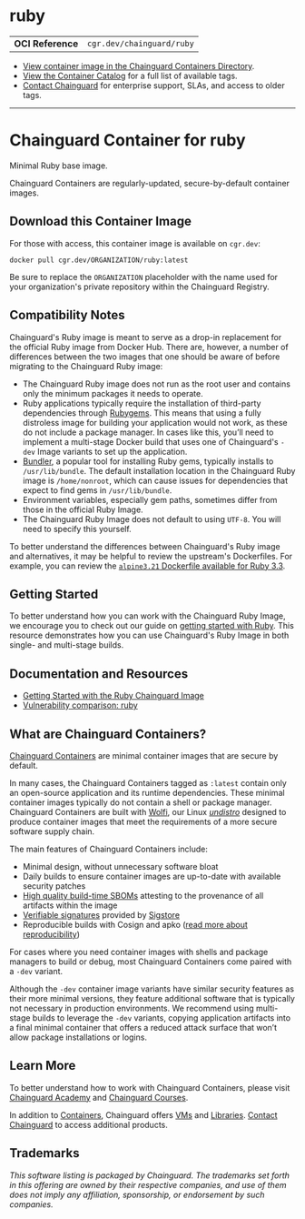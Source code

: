 <!--monopod:start-->
# ruby
| | |
| - | - |
| **OCI Reference** | `cgr.dev/chainguard/ruby` |


* [View container image in the Chainguard Containers Directory](https://images.chainguard.dev/directory/image/ruby/overview).
* [View the Container Catalog](https://console.chainguard.dev/images/catalog) for a full list of available tags.
* [Contact Chainguard](https://www.chainguard.dev/contact?utm_source=readmes) for enterprise support, SLAs, and access to older tags.

---
<!--monopod:end-->

<!--overview:start-->
# Chainguard Container for ruby

Minimal Ruby base image.

Chainguard Containers are regularly-updated, secure-by-default container images.
<!--overview:end-->

<!--getting:start-->
## Download this Container Image
For those with access, this container image is available on `cgr.dev`:

```
docker pull cgr.dev/ORGANIZATION/ruby:latest
```

Be sure to replace the `ORGANIZATION` placeholder with the name used for your organization's private repository within the Chainguard Registry.
<!--getting:end-->

<!--body:start-->
## Compatibility Notes

Chainguard's Ruby image is meant to serve as a drop-in replacement for the official Ruby image from Docker Hub. There are, however, a number of differences between the two images that one should be aware of before migrating to the Chainguard Ruby image:

* The Chainguard Ruby image does not run as the root user and contains only the minimum packages it needs to operate.
* Ruby applications typically require the installation of third-party dependencies through [Rubygems](https://rubygems.org/). This means that using a fully distroless image for building your application would not work, as these do not include a package manager. In cases like this, you’ll need to implement a multi-stage Docker build that uses one of Chainguard's `-dev` Image variants to set up the application.
* [Bundler](https://bundler.io/), a popular tool for installing Ruby gems, typically installs to `/usr/lib/bundle`. The default installation location in the Chainguard Ruby image is `/home/nonroot`, which can cause issues for dependencies that expect to find gems in `/usr/lib/bundle`.
* Environment variables, especially gem paths, sometimes differ from those in the official Ruby Image.
* The Chainguard Ruby Image does not default to using `UTF-8`. You will need to specify this yourself.

To better understand the differences between Chainguard's Ruby image and alternatives, it may be helpful to review the upstream's Dockerfiles. For example, you can review the [`alpine3.21` Dockerfile available for Ruby 3.3](https://github.com/docker-library/ruby/blob/master/3.3/alpine3.21/Dockerfile).

## Getting Started

To better understand how you can work with the Chainguard Ruby Image, we encourage you to check out our guide on [getting started with Ruby](https://edu.chainguard.dev/chainguard/chainguard-images/getting-started/getting-started-ruby/). This resource demonstrates how you can use Chainguard's Ruby Image in both single- and multi-stage builds.


## Documentation and Resources

* [Getting Started with the Ruby Chainguard Image](https://edu.chainguard.dev/chainguard/chainguard-images/getting-started/ruby/)
*  [Vulnerability comparison: ruby](https://edu.chainguard.dev/chainguard/chainguard-images/vuln-comparison/ruby/)
<!--body:end-->

## What are Chainguard Containers?

[Chainguard Containers](https://www.chainguard.dev/containers?utm_source=readmes) are minimal container images that are secure by default. 

In many cases, the Chainguard Containers tagged as `:latest` contain only an open-source application and its runtime dependencies. These minimal container images typically do not contain a shell or package manager. Chainguard Containers are built with [Wolfi](https://edu.chainguard.dev/open-source/wolfi/overview?utm_source=readmes), our Linux _[undistro](https://edu.chainguard.dev/open-source/wolfi/overview/#why-undistro)_ designed to produce container images that meet the requirements of a more secure software supply chain.

The main features of Chainguard Containers include:

* Minimal design, without unnecessary software bloat
* Daily builds to ensure container images are up-to-date with available security patches
* [High quality build-time SBOMs](https://edu.chainguard.dev/chainguard/chainguard-images/working-with-images/retrieve-image-sboms/?utm_source=readmes) attesting to the provenance of all artifacts within the image
* [Verifiable signatures](https://edu.chainguard.dev/chainguard/chainguard-images/working-with-images/retrieve-image-sboms/) provided by [Sigstore](https://edu.chainguard.dev/open-source/sigstore/cosign/an-introduction-to-cosign/?utm_source=readmes)
* Reproducible builds with Cosign and apko ([read more about reproducibility](https://www.chainguard.dev/unchained/reproducing-chainguards-reproducible-image-builds?utm_source=readmes))

For cases where you need container images with shells and package managers to build or debug, most Chainguard Containers come paired with a `-dev` variant.

Although the `-dev` container image variants have similar security features as their more minimal versions, they feature additional software that is typically not necessary in production environments. We recommend using multi-stage builds to leverage the `-dev` variants, copying application artifacts into a final minimal container that offers a reduced attack surface that won’t allow package installations or logins.

## Learn More

To better understand how to work with Chainguard Containers, please visit [Chainguard Academy](https://edu.chainguard.dev/?utm_source=readmes) and [Chainguard Courses](https://courses.chainguard.dev/?utm_source=readmes).

In addition to [Containers](https://www.chainguard.dev/containers?utm_source=readmes), Chainguard offers [VMs](https://www.chainguard.dev/vms?utm_source=readmes) and [Libraries](https://www.chainguard.dev/libraries?utm_source=readmes). [Contact Chainguard](https://www.chainguard.dev/contact?utm_source=readmes) to access additional products. 

## Trademarks

_This software listing is packaged by Chainguard. The trademarks set forth in this offering are owned by their respective companies, and use of them does not imply any affiliation, sponsorship, or endorsement by such companies._